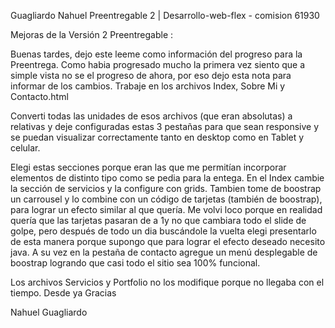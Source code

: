 Guagliardo Nahuel Preentregable 2 | Desarrollo-web-flex - comision  61930

Mejoras de la Versión 2 Preentregable : 

Buenas tardes, dejo este leeme como información del progreso para la Preentrega. 
Como habia progresado mucho la primera vez siento que a simple vista no se el progreso de ahora, por eso dejo esta nota para informar de los cambios.
Trabaje en los archivos Index, Sobre Mi y Contacto.html

Converti todas las unidades de esos archivos (que eran absolutas) a relativas y deje configuradas estas 3 pestañas para que sean responsive y se puedan visualizar correctamente tanto en desktop como en Tablet y celular.

Elegi estas secciones porque eran las que me permitían incorporar elementos de distinto tipo como se pedia para la entega.
En el Index cambie la sección de servicios y la configure con grids.
Tambien tome de boostrap un carrousel y lo combine con un código de tarjetas (también de boostrap), para lograr un efecto similar al que quería.
Me volvi loco porque en realidad quería que las tarjetas pasaran de a 1y no que cambiara todo el slide de golpe, pero después de todo un dia buscándole la vuelta elegi presentarlo de esta manera porque supongo que para lograr el efecto deseado necesito java.
A su vez en la pestaña de contacto agregue un menú desplegable de boostrap logrando que casi todo el sitio sea 100% funcional.

Los archivos Servicios y Portfolio no los modifique porque no llegaba con el tiempo.
Desde ya Gracias

Nahuel Guagliardo
